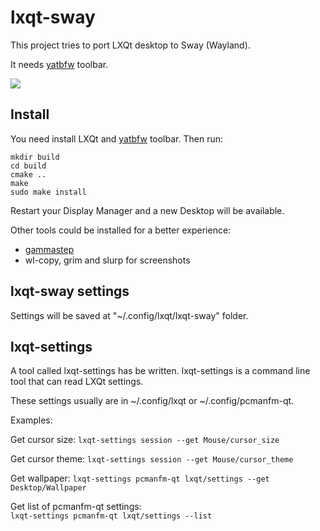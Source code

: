 # lxqt-sway

This project tries to port LXQt desktop to Sway (Wayland).

It needs [yatbfw](https://github.com/selairi/yatbfw) toolbar.

![](/images/layouts.gif)

## Install

You need install LXQt and [yatbfw](https://github.com/selairi/yatbfw) toolbar. Then run:

```
mkdir build
cd build
cmake ..
make
sudo make install
```

Restart your Display Manager and a new Desktop will be available.

Other tools could be installed for a better experience:
- [gammastep](https://gitlab.com/chinstrap/gammastep)
- wl-copy, grim and slurp for screenshots

## lxqt-sway settings

Settings will be saved at "~/.config/lxqt/lxqt-sway" folder.

## lxqt-settings

A tool called lxqt-settings has be written. lxqt-settings is a command line tool that can read LXQt settings.

These settings usually are in ~/.config/lxqt or ~/.config/pcmanfm-qt.

Examples:

Get cursor size:
```lxqt-settings session --get Mouse/cursor_size```

Get cursor theme:
```lxqt-settings session --get Mouse/cursor_theme```

Get wallpaper:
```lxqt-settings pcmanfm-qt lxqt/settings --get Desktop/Wallpaper```
                                                                                     
Get list of pcmanfm-qt settings:                                                     
```lxqt-settings pcmanfm-qt lxqt/settings --list```
